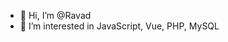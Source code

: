 - 👋 Hi, I’m @Ravad
- 👀 I’m interested in JavaScript, Vue, PHP, MySQL


<!---
Ravad/Ravad is a ✨ special ✨ repository because its `README.md` (this file) appears on your GitHub profile.
You can click the Preview link to take a look at your changes.
--->
